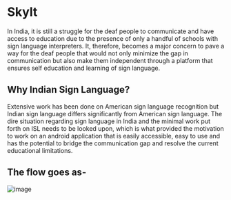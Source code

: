# Skylt

In India, it is still a struggle for the deaf people to communicate and
have access to education due to the presence of only a handful of schools
with sign language interpreters. It, therefore, becomes a major concern
to pave a way for the deaf people that would not only minimize the gap
in communication but also make them independent through a platform
that ensures self education and learning of sign language.

## Why Indian Sign Language?

Extensive work has been done on American sign language recognition
but Indian sign language differs significantly from American sign
language. The dire situation regarding sign language in India and the
minimal work put forth on ISL needs to be looked upon, which is what
provided the motivation to work on an android application that is easily
accessible, easy to use and has the potential to bridge the communication
gap and resolve the current educational limitations.


## The flow goes as- 

![image](https://user-images.githubusercontent.com/66573570/137598398-1b2c06dd-0a9b-4016-8c84-3d9c861fde83.png)
